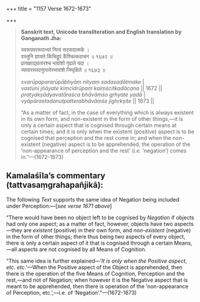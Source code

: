 +++
title = "1157 Verse 1672-1673"

+++
> **Sanskrit text, Unicode transliteration and English translation by Ganganath Jha:** 
>
> स्वरूपपररूपाभ्यां नित्यं सदसदात्मके ।  
> वस्तुनि ज्ञायते किंचिद्रूपं कैंश्चित्कदाचन ॥ १६७२ ॥  
> प्रत्यक्षाद्यवतारश्च भावांशो गृह्यते यदा ।  
> व्यापारस्तदनुत्पत्तेरभावांशे जिघृक्षिते ॥ १६७३ ॥ 
>
> *svarūpapararūpābhyāṃ nityaṃ sadasadātmake* \|  
> *vastuni jñāyate kiṃcidrūpaṃ kaiṃścitkadācana* \|\| 1672 \|\|  
> *pratyakṣādyavatāraśca bhāvāṃśo gṛhyate yadā* \|  
> *vyāpārastadanutpatterabhāvāṃśe jighṛkṣite* \|\| 1673 \|\| 
>
> “As a matter of fact, in the case of everything which is always existent in its own form, and non-existent in the form of other things,—it is only a certain aspect that is cognised through certain means at certain times; and it is only when the existent (positive) aspect is to be cognised that perception and the rest come in; and when the non-existent (negative) aspect is to be apprehended, the operation of the ‘non-appearance of perception and the rest’ (*i.e.* ‘negation’) comes in.”—(1672-1673)



## Kamalaśīla’s commentary (tattvasaṃgrahapañjikā):

The following *Text* supports the same idea of Negation being included under Perception:—[*see verse 1671 above*]

“There would have been no object left to be cognised by *Negation* if objects had only one aspect; as a matter of fact, however, objects have two aspects—they are *existent* (positive) in their own form, and *non-existent* (negative) in the form of other things; there thus being two aspects of every object, there is only a certain aspect of it that is cognised through a certain Means,—all aspects are not cognised by all Means of Cognition.

“This same idea is further explained—‘*It is only when the Positive aspect*, *etc*. *etc*.’—When the Positive aspect of the Object is apprehended, then there is the operation of the five Means of Cognition, Perception and the rest,—and not of Negation; when however it is the Negative aspect that is meant to be apprehended, then there is operation of the ‘non-appearance of Perception, etc.’,—i.e. of ‘Negation’.”—(1672-1673)


